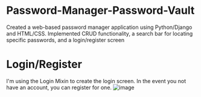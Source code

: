 # Password-Manager-Password-Vault

Created a web-based password manager application using Python/Django and HTML/CSS. Implemented CRUD functionality, a search bar for locating specific passwords, and a login/register screen

# Login/Register
I'm using the Login Mixin to create the login screen. In the event you not have an account, you can register for one.
![image](https://github.com/noahe10/Password-Manager-Password-Vault/assets/118136389/ece87b9d-4c80-45ec-ac46-3c384fe44a98)

